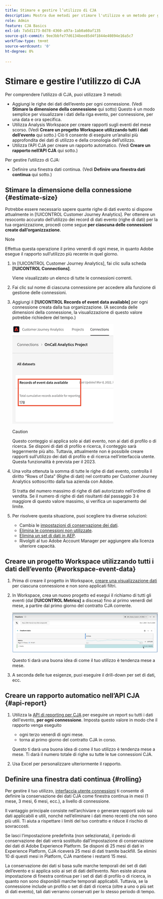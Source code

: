 ```yaml
---
title: Stimare e gestire l’utilizzo di CJA
description: Mostra due metodi per stimare l'utilizzo e un metodo per gestirlo.
role: Admin
feature: CJA Basics
exl-id: 7a5d1173-8d78-4360-a97a-1ab0a60af135
source-git-commit: 9ee3bbfe77d6134bee85d4f1844e40894e16a5c7
workflow-type: tm+mt
source-wordcount: '0'
ht-degree: 0%

---
```


# Stimare e gestire l’utilizzo di CJA

Per comprendere l’utilizzo di CJA, puoi utilizzare 3 metodi:

* Aggiungi le righe dei dati dell’evento per ogni connessione. (Vedi **Stimare la dimensione della connessione** qui sotto) Questo è un modo semplice per visualizzare i dati della riga evento, per connessione, per una data e ora specifica.
* Utilizza Analysis Workspace per creare rapporti sugli eventi del mese scorso. (Vedi **Creare un progetto Workspace utilizzando tutti i dati dell’evento** qui sotto.) Ciò ti consente di eseguire un’analisi più approfondita dei dati di utilizzo e della cronologia dell’utilizzo.
* Utilizza l’API CJA per creare un rapporto automatico. (Vedi **Creare un rapporto nell’API CJA** qui sotto.)

Per gestire l’utilizzo di CJA:

* Definire una finestra dati continua. (Vedi **Definire una finestra dati continua** qui sotto.)

## Stimare la dimensione della connessione {#estimate-size}

Potrebbe essere necessario sapere quante righe di dati evento si dispone attualmente in [!UICONTROL Customer Journey Analytics]. Per ottenere un resoconto accurato dell’utilizzo dei record di dati evento (righe di dati) per la tua organizzazione, procedi come segue **per ciascuna delle connessioni create dall’organizzazione**.

>[!NOTE]
>
>Effettua questa operazione il primo venerdì di ogni mese, in quanto Adobe esegue il rapporto sull’utilizzo più recente in quel giorno.

1. In [!UICONTROL Customer Journey Analytics], fai clic sulla scheda **[!UICONTROL Connections]**.

   Viene visualizzato un elenco di tutte le connessioni correnti.

1. Fai clic sul nome di ciascuna connessione per accedere alla funzione di gestione delle connessioni.

1. Aggiungi il **[!UICONTROL Records of event data available]** per ogni connessione creata dalla tua organizzazione. (A seconda delle dimensioni della connessione, la visualizzazione di questo valore potrebbe richiedere del tempo.)

   ![Dati evento](assets/event-data.png)

   >[!CAUTION]
   >
   >   Questo conteggio si applica solo ai dati evento, non ai dati di profilo o di ricerca. Se disponi di dati di profilo e ricerca, il conteggio sarà leggermente più alto. Tuttavia, attualmente non è possibile creare rapporti sull’utilizzo dei dati di profilo e di ricerca nell’interfaccia utente. Questa funzionalità è prevista per il 2023.

1. Una volta ottenuta la somma di tutte le righe di dati evento, controlla il diritto “Rows of Data” (Righe di dati) nel contratto per Customer Journey Analytics sottoscritto dalla tua azienda con Adobe.

   Si tratta del numero massimo di righe di dati autorizzato nell’ordine di vendita. Se il numero di righe di dati risultanti dal passaggio 3 è maggiore di questo valore massimo, si verifica un superamento del limite.

1. Per risolvere questa situazione, puoi scegliere tra diverse soluzioni:

   * Cambia le [impostazioni di conservazione dei dati](https://experienceleague.adobe.com/docs/analytics-platform/using/cja-connections/manage-connections.html?lang=it#set-rolling-window-for-connection-data-retention).
   * [Elimina le connessioni non utilizzate](https://experienceleague.adobe.com/docs/analytics-platform/using/cja-overview/cja-faq.html?lang=it#implications-of-deleting-data-components).
   * [Elimina un set di dati in AEP](https://experienceleague.adobe.com/docs/analytics-platform/using/cja-overview/cja-faq.html?lang=it#implications-of-deleting-data-components).
   * Rivolgiti al tuo Adobe Account Manager per aggiungere alla licenza ulteriore capacità.

## Creare un progetto Workspace utilizzando tutti i dati dell’evento {#workspace-event-data}

1. Prima di creare il progetto in Workspace, [creare una visualizzazione dati](/help/data-views/create-dataview.md) per ciascuna connessione e non sono applicati filtri.

1. In Workspace, crea un nuovo progetto ed esegui il richiamo di tutti gli eventi (dal **[!UICONTROL Metrics]** a discesa) fino al primo venerdì del mese, a partire dal primo giorno del contratto CJA corrente.

   ![Eventi](assets/events-usage.png)

   Questo ti darà una buona idea di come il tuo utilizzo è tendenza mese a mese.

1. A seconda delle tue esigenze, puoi eseguire il drill-down per set di dati, ecc.


## Creare un rapporto automatico nell’API CJA {#api-report}

1. Utilizza la [API di reporting per CJA](https://developer.adobe.com/cja-apis/docs/api/#tag/Reporting-API) per eseguire un report su tutti i dati dell&#39;evento, **per ogni connessione**. Imposta questo valore in modo che il rapporto venga eseguito

   * ogni terzo venerdì di ogni mese.
   * torna al primo giorno del contratto CJA in corso.

   Questo ti darà una buona idea di come il tuo utilizzo è tendenza mese a mese. Ti darà il numero totale di righe su tutte le tue connessioni CJA.

1. Usa Excel per personalizzare ulteriormente il rapporto.

## Definire una finestra dati continua {#rolling}

Per gestire il tuo utilizzo, [interfaccia utente connessioni](/help/connections/create-connection.md) ti consente di definire la conservazione dei dati CJA come finestra continua in mesi (1 mese, 3 mesi, 6 mesi, ecc.), a livello di connessione.

Il vantaggio principale consiste nell’archiviare o generare rapporti solo sui dati applicabili e utili, nonché nell’eliminare i dati meno recenti che non sono più utili. Ti aiuta a rispettare i limiti del tuo contratto e riduce il rischio di sovraccosti.

Se lasci l’impostazione predefinita (non selezionata), il periodo di conservazione dei dati verrà sostituito dall’impostazione di conservazione dei dati di Adobe Experience Platform. Se disponi di 25 mesi di dati in Experience Platform, CJA riceverà 25 mesi di dati tramite backfill. Se elimini 10 di questi mesi in Platform, CJA mantiene i restanti 15 mesi.

La conservazione dei dati si basa sulle marche temporali dei set di dati dell’evento e si applica solo ai set di dati dell’evento. Non esiste alcuna impostazione di finestra continua per i set di dati di profilo o di ricerca, in quanto non sono disponibili marche temporali applicabili. Tuttavia, se la connessione include un profilo o set di dati di ricerca (oltre a uno o più set di dati evento), tali dati verranno conservati per lo stesso periodo di tempo.

